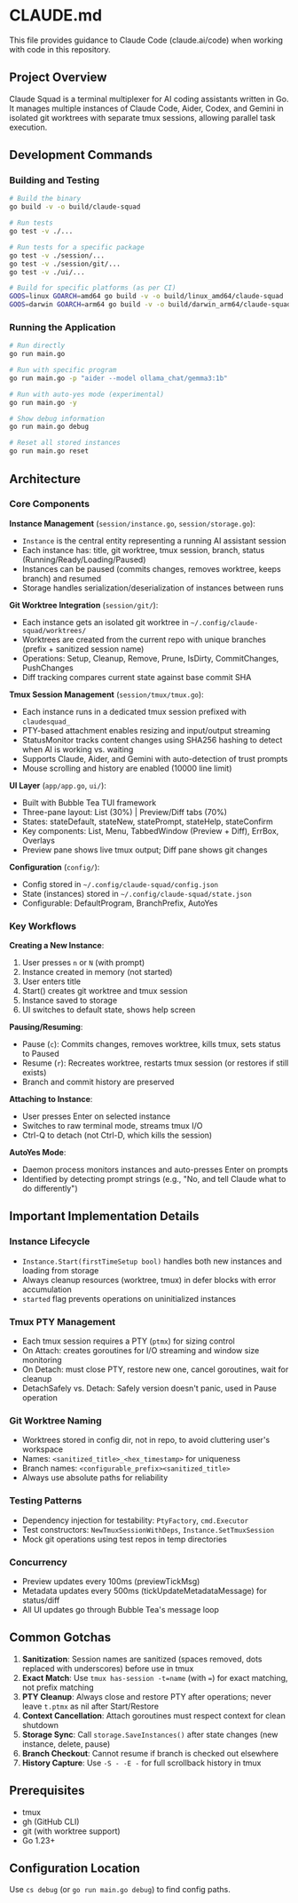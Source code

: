 # CLAUDE.md

This file provides guidance to Claude Code (claude.ai/code) when working with code in this repository.

## Project Overview

Claude Squad is a terminal multiplexer for AI coding assistants written in Go. It manages multiple instances of Claude Code, Aider, Codex, and Gemini in isolated git worktrees with separate tmux sessions, allowing parallel task execution.

## Development Commands

### Building and Testing

```bash
# Build the binary
go build -v -o build/claude-squad

# Run tests
go test -v ./...

# Run tests for a specific package
go test -v ./session/...
go test -v ./session/git/...
go test -v ./ui/...

# Build for specific platforms (as per CI)
GOOS=linux GOARCH=amd64 go build -v -o build/linux_amd64/claude-squad
GOOS=darwin GOARCH=arm64 go build -v -o build/darwin_arm64/claude-squad
```

### Running the Application

```bash
# Run directly
go run main.go

# Run with specific program
go run main.go -p "aider --model ollama_chat/gemma3:1b"

# Run with auto-yes mode (experimental)
go run main.go -y

# Show debug information
go run main.go debug

# Reset all stored instances
go run main.go reset
```

## Architecture

### Core Components

**Instance Management** (`session/instance.go`, `session/storage.go`):
- `Instance` is the central entity representing a running AI assistant session
- Each instance has: title, git worktree, tmux session, branch, status (Running/Ready/Loading/Paused)
- Instances can be paused (commits changes, removes worktree, keeps branch) and resumed
- Storage handles serialization/deserialization of instances between runs

**Git Worktree Integration** (`session/git/`):
- Each instance gets an isolated git worktree in `~/.config/claude-squad/worktrees/`
- Worktrees are created from the current repo with unique branches (prefix + sanitized session name)
- Operations: Setup, Cleanup, Remove, Prune, IsDirty, CommitChanges, PushChanges
- Diff tracking compares current state against base commit SHA

**Tmux Session Management** (`session/tmux/tmux.go`):
- Each instance runs in a dedicated tmux session prefixed with `claudesquad_`
- PTY-based attachment enables resizing and input/output streaming
- StatusMonitor tracks content changes using SHA256 hashing to detect when AI is working vs. waiting
- Supports Claude, Aider, and Gemini with auto-detection of trust prompts
- Mouse scrolling and history are enabled (10000 line limit)

**UI Layer** (`app/app.go`, `ui/`):
- Built with Bubble Tea TUI framework
- Three-pane layout: List (30%) | Preview/Diff tabs (70%)
- States: stateDefault, stateNew, statePrompt, stateHelp, stateConfirm
- Key components: List, Menu, TabbedWindow (Preview + Diff), ErrBox, Overlays
- Preview pane shows live tmux output; Diff pane shows git changes

**Configuration** (`config/`):
- Config stored in `~/.config/claude-squad/config.json`
- State (instances) stored in `~/.config/claude-squad/state.json`
- Configurable: DefaultProgram, BranchPrefix, AutoYes

### Key Workflows

**Creating a New Instance**:
1. User presses `n` or `N` (with prompt)
2. Instance created in memory (not started)
3. User enters title
4. Start() creates git worktree and tmux session
5. Instance saved to storage
6. UI switches to default state, shows help screen

**Pausing/Resuming**:
- Pause (`c`): Commits changes, removes worktree, kills tmux, sets status to Paused
- Resume (`r`): Recreates worktree, restarts tmux session (or restores if still exists)
- Branch and commit history are preserved

**Attaching to Instance**:
- User presses Enter on selected instance
- Switches to raw terminal mode, streams tmux I/O
- Ctrl-Q to detach (not Ctrl-D, which kills the session)

**AutoYes Mode**:
- Daemon process monitors instances and auto-presses Enter on prompts
- Identified by detecting prompt strings (e.g., "No, and tell Claude what to do differently")

## Important Implementation Details

### Instance Lifecycle
- `Instance.Start(firstTimeSetup bool)` handles both new instances and loading from storage
- Always cleanup resources (worktree, tmux) in defer blocks with error accumulation
- `started` flag prevents operations on uninitialized instances

### Tmux PTY Management
- Each tmux session requires a PTY (`ptmx`) for sizing control
- On Attach: creates goroutines for I/O streaming and window size monitoring
- On Detach: must close PTY, restore new one, cancel goroutines, wait for cleanup
- DetachSafely vs. Detach: Safely version doesn't panic, used in Pause operation

### Git Worktree Naming
- Worktrees stored in config dir, not in repo, to avoid cluttering user's workspace
- Names: `<sanitized_title>_<hex_timestamp>` for uniqueness
- Branch names: `<configurable_prefix><sanitized_title>`
- Always use absolute paths for reliability

### Testing Patterns
- Dependency injection for testability: `PtyFactory`, `cmd.Executor`
- Test constructors: `NewTmuxSessionWithDeps`, `Instance.SetTmuxSession`
- Mock git operations using test repos in temp directories

### Concurrency
- Preview updates every 100ms (previewTickMsg)
- Metadata updates every 500ms (tickUpdateMetadataMessage) for status/diff
- All UI updates go through Bubble Tea's message loop

## Common Gotchas

1. **Sanitization**: Session names are sanitized (spaces removed, dots replaced with underscores) before use in tmux
2. **Exact Match**: Use `tmux has-session -t=name` (with `=`) for exact matching, not prefix matching
3. **PTY Cleanup**: Always close and restore PTY after operations; never leave `t.ptmx` as nil after Start/Restore
4. **Context Cancellation**: Attach goroutines must respect context for clean shutdown
5. **Storage Sync**: Call `storage.SaveInstances()` after state changes (new instance, delete, pause)
6. **Branch Checkout**: Cannot resume if branch is checked out elsewhere
7. **History Capture**: Use `-S - -E -` for full scrollback history in tmux

## Prerequisites

- tmux
- gh (GitHub CLI)
- git (with worktree support)
- Go 1.23+

## Configuration Location

Use `cs debug` (or `go run main.go debug`) to find config paths.

